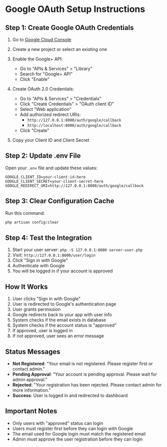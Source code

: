 # Google OAuth Setup Instructions

## Step 1: Create Google OAuth Credentials

1. Go to [Google Cloud Console](https://console.cloud.google.com/)
2. Create a new project or select an existing one
3. Enable the Google+ API:
   - Go to "APIs & Services" > "Library"
   - Search for "Google+ API"
   - Click "Enable"

4. Create OAuth 2.0 Credentials:
   - Go to "APIs & Services" > "Credentials"
   - Click "Create Credentials" > "OAuth client ID"
   - Select "Web application"
   - Add authorized redirect URIs:
     - `http://127.0.0.1:8000/auth/google/callback`
     - `http://localhost:8000/auth/google/callback`
   - Click "Create"

5. Copy your Client ID and Client Secret

## Step 2: Update .env File

Open your `.env` file and update these values:

```env
GOOGLE_CLIENT_ID=your-client-id-here
GOOGLE_CLIENT_SECRET=your-client-secret-here
GOOGLE_REDIRECT_URI=http://127.0.0.1:8000/auth/google/callback
```

## Step 3: Clear Configuration Cache

Run this command:

```bash
php artisan config:clear
```

## Step 4: Test the Integration

1. Start your user server: `php -S 127.0.0.1:8000 server-user.php`
2. Visit: `http://127.0.0.1:8000/user/login`
3. Click "Sign in with Google"
4. Authenticate with Google
5. You will be logged in if your account is approved

## How It Works

1. User clicks "Sign in with Google"
2. User is redirected to Google's authentication page
3. User grants permission
4. Google redirects back to your app with user info
5. System checks if the email exists in database
6. System checks if the account status is "approved"
7. If approved, user is logged in
8. If not approved, user sees an error message

## Status Messages

- **Not Registered**: "Your email is not registered. Please register first or contact admin."
- **Pending Approval**: "Your account is pending approval. Please wait for admin approval."
- **Rejected**: "Your registration has been rejected. Please contact admin for more information."
- **Success**: User is logged in and redirected to dashboard

## Important Notes

- Only users with "approved" status can login
- Users must register first before they can login with Google
- The email used for Google login must match the registered email
- Admin must approve the user registration before they can login
